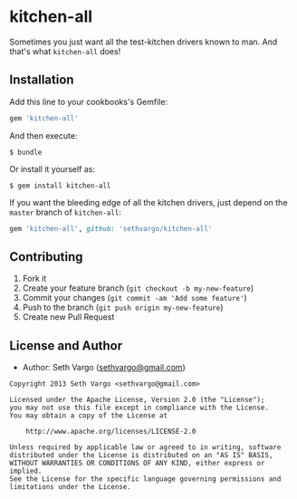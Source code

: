 kitchen-all
===========
Sometimes you just want all the test-kitchen drivers known to man. And that's what `kitchen-all` does!


Installation
------------
Add this line to your cookbooks's Gemfile:

```ruby
gem 'kitchen-all'
```

And then execute:

    $ bundle

Or install it yourself as:

    $ gem install kitchen-all

If you want the bleeding edge of all the kitchen drivers, just depend on the `master` branch of `kitchen-all`:

```ruby
gem 'kitchen-all', github: 'sethvargo/kitchen-all'
```


Contributing
------------
1. Fork it
2. Create your feature branch (`git checkout -b my-new-feature`)
3. Commit your changes (`git commit -am 'Add some feature'`)
4. Push to the branch (`git push origin my-new-feature`)
5. Create new Pull Request


License and Author
------------------
- Author: Seth Vargo (sethvargo@gmail.com)

```text
Copyright 2013 Seth Vargo <sethvargo@gmail.com>

Licensed under the Apache License, Version 2.0 (the "License");
you may not use this file except in compliance with the License.
You may obtain a copy of the License at

    http://www.apache.org/licenses/LICENSE-2.0

Unless required by applicable law or agreed to in writing, software
distributed under the License is distributed on an "AS IS" BASIS,
WITHOUT WARRANTIES OR CONDITIONS OF ANY KIND, either express or implied.
See the License for the specific language governing permissions and
limitations under the License.
```
